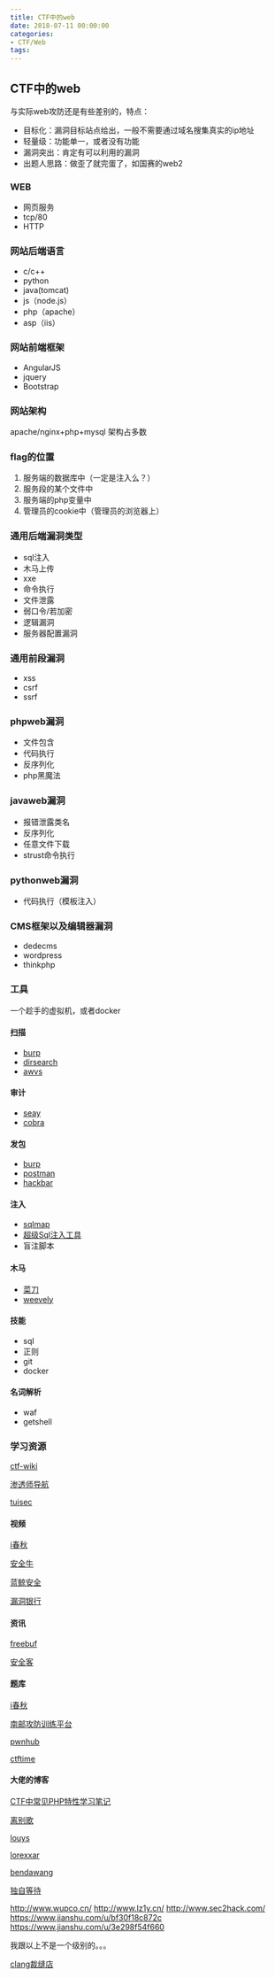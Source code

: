 ```yaml
---
title: CTF中的web
date: 2018-07-11 00:00:00
categories:
- CTF/Web
tags:
--- 
```


## CTF中的web

与实际web攻防还是有些差别的，特点：

- 目标化：漏洞目标站点给出，一般不需要通过域名搜集真实的ip地址
- 轻量级：功能单一，或者没有功能
- 漏洞突出：肯定有可以利用的漏洞
- 出题人思路：做歪了就完蛋了，如国赛的web2

### WEB

- 网页服务
- tcp/80
- HTTP

### 网站后端语言

- c/c++
- python
- java(tomcat)
- js（node.js）
- php（apache）
- asp（iis）

### 网站前端框架

- AngularJS 
- jquery
- Bootstrap

### 网站架构

apache/nginx+php+mysql 架构占多数

### flag的位置

1. 服务端的数据库中（一定是注入么？）
2. 服务段的某个文件中
3. 服务端的php变量中
4. 管理员的cookie中（管理员的浏览器上）

### 通用后端漏洞类型

- sql注入
- 木马上传
- xxe
- 命令执行
- 文件泄露
- 弱口令/若加密
- 逻辑漏洞
- 服务器配置漏洞

### 通用前段漏洞

- xss
- csrf
- ssrf

### phpweb漏洞

- 文件包含
- 代码执行
- 反序列化
- php黑魔法

### javaweb漏洞

- 报错泄露类名
- 反序列化
- 任意文件下载
- strust命令执行

### pythonweb漏洞

- 代码执行（模板注入）

### CMS框架以及编辑器漏洞

- dedecms
- wordpress
- thinkphp

### 工具

一个趁手的虚拟机，或者docker

#### 扫描

- [burp](https://www.ctftools.com/down/)
- [dirsearch](https://github.com/maurosoria/dirsearch)
- [awvs](https://www.exehack.net/4638.html)

#### 审计

- [seay](https://pan.baidu.com/s/1i3Jw2uL#list/path=%2F)
- [cobra](https://github.com/WhaleShark-Team/cobra)

#### 发包

- [burp](https://www.ctftools.com/down/)
- [postman](https://www.getpostman.com/)
- [hackbar](https://addons.mozilla.org/en-US/firefox/tag/hackbar)

#### 注入

- [sqlmap](https://github.com/sqlmapproject/sqlmap)
- [超级Sql注入工具](https://github.com/shack2/SuperSQLInjectionV1)
- 盲注脚本

#### 木马

- [菜刀](https://pan.baidu.com/s/1d28kqi)
- [weevely](https://github.com/epinna/weevely3)

#### 技能

- sql
- 正则
- git
- docker

#### 名词解析

- waf
- getshell


### 学习资源

[ctf-wiki](https://ctf-wiki.github.io/ctf-wiki/)

[渗透师导航](https://www.shentoushi.top/)

[tuisec](https://paper.tuisec.win/)

#### 视频

[i春秋](https://www.ichunqiu.com/)

[安全牛](https://edu.aqniu.com/)

[蓝鲸安全](http://www.whaledu.com/)

[漏洞银行](https://www.bugbank.cn/)

#### 资讯

[freebuf](http://www.freebuf.com/)

[安全客](https://www.anquanke.com/)

#### 题库

[i春秋](https://www.ichunqiu.com/)

[南邮攻防训练平台](http://ctf.nuptsast.com/)

[pwnhub](https://pwnhub.cn/)

[ctftime](https://ctftime.org/)

#### 大佬的博客

[CTF中常见PHP特性学习笔记](https://hackfun.org/2018/01/09/CTF%E4%B8%AD%E5%B8%B8%E8%A7%81PHP%E7%89%B9%E6%80%A7%E5%AD%A6%E4%B9%A0%E7%AC%94%E8%AE%B0/)

[离别歌](https://www.leavesongs.com/)

[louys](http://www.louys.net.cn/)

[lorexxar](https://lorexxar.cn/)

[bendawang](http://www.bendawang.site/)

[独自等待](https://www.waitalone.cn/)

http://www.wupco.cn/
http://www.lz1y.cn/
http://www.sec2hack.com/
https://www.jianshu.com/u/bf30f18c872c
https://www.jianshu.com/u/3e298f54f660


我跟以上不是一个级别的。。。

[clang裁缝店](https://xuanxuanblingbling.github.io)
